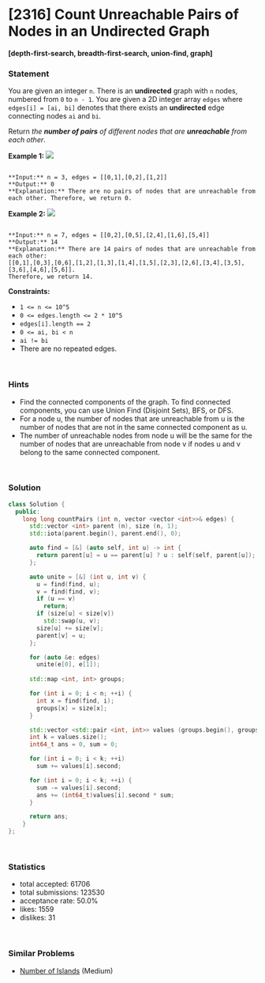 # [2316] Count Unreachable Pairs of Nodes in an Undirected Graph

**[depth-first-search, breadth-first-search, union-find, graph]**

### Statement

You are given an integer `n`. There is an **undirected** graph with `n` nodes, numbered from `0` to `n - 1`. You are given a 2D integer array `edges` where `edges[i] = [ai, bi]` denotes that there exists an **undirected** edge connecting nodes `ai` and `bi`.

Return *the **number of pairs** of different nodes that are **unreachable** from each other*.


**Example 1:**
![](https://assets.leetcode.com/uploads/2022/05/05/tc-3.png)

```

**Input:** n = 3, edges = [[0,1],[0,2],[1,2]]
**Output:** 0
**Explanation:** There are no pairs of nodes that are unreachable from each other. Therefore, we return 0.

```

**Example 2:**
![](https://assets.leetcode.com/uploads/2022/05/05/tc-2.png)

```

**Input:** n = 7, edges = [[0,2],[0,5],[2,4],[1,6],[5,4]]
**Output:** 14
**Explanation:** There are 14 pairs of nodes that are unreachable from each other:
[[0,1],[0,3],[0,6],[1,2],[1,3],[1,4],[1,5],[2,3],[2,6],[3,4],[3,5],[3,6],[4,6],[5,6]].
Therefore, we return 14.

```

**Constraints:**
* `1 <= n <= 10^5`
* `0 <= edges.length <= 2 * 10^5`
* `edges[i].length == 2`
* `0 <= ai, bi < n`
* `ai != bi`
* There are no repeated edges.


<br />

### Hints

- Find the connected components of the graph. To find connected components, you can use Union Find (Disjoint Sets), BFS, or DFS.
- For a node u, the number of nodes that are unreachable from u is the number of nodes that are not in the same connected component as u.
- The number of unreachable nodes from node u will be the same for the number of nodes that are unreachable from node v if nodes u and v belong to the same connected component.

<br />

### Solution

```cpp
class Solution {
  public:
    long long countPairs (int n, vector <vector <int>>& edges) {
      std::vector <int> parent (n), size (n, 1);
      std::iota(parent.begin(), parent.end(), 0);

      auto find = [&] (auto self, int u) -> int {
        return parent[u] = u == parent[u] ? u : self(self, parent[u]);
      };

      auto unite = [&] (int u, int v) {
        u = find(find, u);
        v = find(find, v);
        if (u == v)
          return;
        if (size[u] < size[v])
          std::swap(u, v);
        size[u] += size[v];
        parent[v] = u;
      };

      for (auto &e: edges)
        unite(e[0], e[1]);
      
      std::map <int, int> groups;

      for (int i = 0; i < n; ++i) {
        int x = find(find, i);
        groups[x] = size[x];
      }

      std::vector <std::pair <int, int>> values (groups.begin(), groups.end());
      int k = values.size();
      int64_t ans = 0, sum = 0;

      for (int i = 0; i < k; ++i)
        sum += values[i].second;

      for (int i = 0; i < k; ++i) {
        sum -= values[i].second;
        ans += (int64_t)values[i].second * sum;
      }

      return ans;
    }
};
```

<br />

### Statistics

- total accepted: 61706
- total submissions: 123530
- acceptance rate: 50.0%
- likes: 1559
- dislikes: 31

<br />

### Similar Problems

- [Number of Islands](https://leetcode.com/problems/number-of-islands) (Medium)
